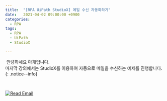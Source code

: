 ```yaml
---
title:  "[RPA UiPath StudioX] 메일 수신 자동화하기"
date:   2021-04-02 09:00:00 +0900
categories:
  - RPA
tags:
  - RPA
  - UiPath
  - StudioX

---
```


&nbsp;안녕하세요 마개입니다.  
마지막 강의에서는 StudioX를 이용하여 자동으로 메일을 수신하는 예제를 진행합니다.  
{: .notice--info}

<br>

[![Read Email](http://img.youtube.com/vi/LOeSs6_TI-c/maxresdefault.jpg)](https://www.youtube.com/watch?v=LOeSs6_TI-c)
